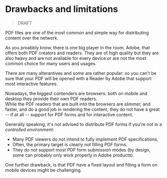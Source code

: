 # Drawbacks and limitations

> DRAFT

PDF files are one of the most common and simple way for distributing content over the network.

As you proabbly know, there is one big player in the room, Adobe, that offers both PDF creators and readers. They are of high quality but they are also heavy and are not available for every device or are not the most common choice for many users and usages.

There are many alterantives and some are rather popular: so you can't be sure that your PDF will be opened with a Reader by Adobe that support most interactive features.

Nowadays, the biggest contenders are browsers: both on mobile and desktop they provide their own PDF readers.  
While the PDF readers that are built into the browsers are slimmer, and faster, and do a good job in rendering the content, they do not have a great -- if at all -- support for PDF forms and for interactive content.

Generally speaking, it's not advised to distribute PDF forms if you're not in a _controlled environment_:

- Many PDF viewers do not intend to fully implement PDF specifications.
- Often, the primary target is clearly not filling PDF forms.
- They do not support most PDF form submission modes (by design, some can probably only work properly in Adobe products).

One further drawback, is that PDF have a fixed layout and filling a form on mobile devices might be challenging.
